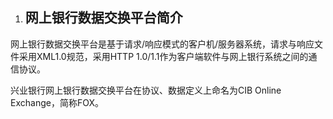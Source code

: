 1. ## <a name="_toc268791589"></a><a name="_toc269981754"></a><a name="_toc496253745"></a>**网上银行数据交换平台简介**

网上银行数据交换平台是基于请求/响应模式的客户机/服务器系统，请求与响应文件采用XML1.0规范，采用HTTP 1.0/1.1作为客户端软件与网上银行系统之间的通信协议。

兴业银行网上银行数据交换平台在协议、数据定义上命名为CIB Online Exchange，简称FOX。